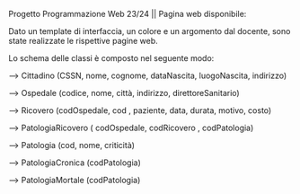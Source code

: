 Progetto Programmazione Web 23/24 || Pagina web disponibile: 

Dato un template di interfaccia, un colore e un argomento dal docente, sono state realizzate le rispettive pagine web.

Lo schema delle classi è composto nel seguente modo: 

  --> Cittadino (CSSN, nome, cognome, dataNascita, luogoNascita, indirizzo)
  
  --> Ospedale (codice, nome, città, indirizzo, direttoreSanitario)
  
  --> Ricovero (codOspedale, cod , paziente, data, durata, motivo, costo)
  
  --> PatologiaRicovero ( codOspedale, codRicovero , codPatologia)
  
  --> Patologia (cod, nome, criticità)
  
  --> PatologiaCronica (codPatologia)
  
  --> PatologiaMortale (codPatologia)
